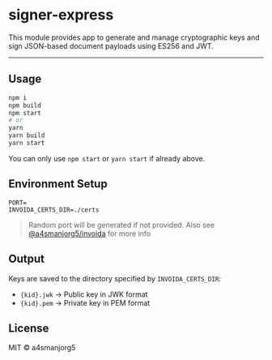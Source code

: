 # signer-express
This module provides app to generate and manage cryptographic keys and sign JSON-based document payloads using ES256 and JWT.

---

## Usage

```bash
npm i
npm build
npm start
# or
yarn
yarn build
yarn start
```

You can only use `npm start` or `yarn start` if already above.

## Environment Setup

```env
PORT=
INVOIDA_CERTS_DIR=./certs
```
> Random port will be generated if not provided. Also see [@a4smanjorg5/invoida](../signer-core) for more info

## Output

Keys are saved to the directory specified by `INVOIDA_CERTS_DIR`:
- `{kid}.jwk` &rarr; Public key in JWK format
- `{kid}.pem` &rarr; Private key in PEM format

## License
MIT &copy; a4smanjorg5
